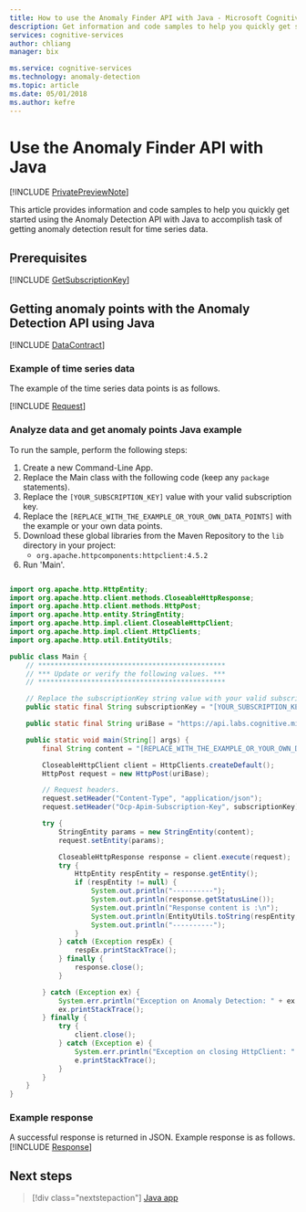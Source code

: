 ```yaml
--- 
title: How to use the Anomaly Finder API with Java - Microsoft Cognitive Services | Microsoft Docs
description: Get information and code samples to help you quickly get started using Java and the Anomaly Detection in Cognitive Services.
services: cognitive-services
author: chliang
manager: bix

ms.service: cognitive-services
ms.technology: anomaly-detection
ms.topic: article
ms.date: 05/01/2018
ms.author: kefre
---
```


# Use the Anomaly Finder API with Java

[!INCLUDE [PrivatePreviewNote](../../../../../includes/cognitive-services-anomaly-finder-private-preview-note.md)]

This article provides information and code samples to help you quickly get started using the Anomaly Detection API with Java to accomplish task of getting anomaly detection result for time series data.

## Prerequisites

[!INCLUDE [GetSubscriptionKey](../includes/get-subscription-key.md)]

## Getting anomaly points with the Anomaly Detection API using Java

[!INCLUDE [DataContract](../includes/datacontract.md)]

### Example of time series data

The example of the time series data points is as follows.

[!INCLUDE [Request](../includes/request.md)]

### Analyze data and get anomaly points Java example

To run the sample, perform the following steps:
1. Create a new Command-Line App.
2. Replace the Main class with the following code (keep any `package` statements).
3. Replace the `[YOUR_SUBSCRIPTION_KEY]` value with your valid subscription key.
4. Replace the `[REPLACE_WITH_THE_EXAMPLE_OR_YOUR_OWN_DATA_POINTS]` with the example or your own data points.
5. Download these global libraries from the Maven Repository to the `lib` directory in your project:
   * `org.apache.httpcomponents:httpclient:4.5.2`
6. Run 'Main'.

```java

import org.apache.http.HttpEntity;
import org.apache.http.client.methods.CloseableHttpResponse;
import org.apache.http.client.methods.HttpPost;
import org.apache.http.entity.StringEntity;
import org.apache.http.impl.client.CloseableHttpClient;
import org.apache.http.impl.client.HttpClients;
import org.apache.http.util.EntityUtils;

public class Main {
    // **********************************************
    // *** Update or verify the following values. ***
    // **********************************************

    // Replace the subscriptionKey string value with your valid subscription key.
    public static final String subscriptionKey = "[YOUR_SUBSCRIPTION_KEY]";

    public static final String uriBase = "https://api.labs.cognitive.microsoft.com/anomalyfinder/v1.0/anomalydetection";

    public static void main(String[] args) {
        final String content = "[REPLACE_WITH_THE_EXAMPLE_OR_YOUR_OWN_DATA_POINTS]";

        CloseableHttpClient client = HttpClients.createDefault();
        HttpPost request = new HttpPost(uriBase);

        // Request headers.
        request.setHeader("Content-Type", "application/json");
        request.setHeader("Ocp-Apim-Subscription-Key", subscriptionKey);

        try {
            StringEntity params = new StringEntity(content);
            request.setEntity(params);

            CloseableHttpResponse response = client.execute(request);
            try {
                HttpEntity respEntity = response.getEntity();
                if (respEntity != null) {
                    System.out.println("----------");
                    System.out.println(response.getStatusLine());
                    System.out.println("Response content is :\n");
                    System.out.println(EntityUtils.toString(respEntity, "utf-8"));
                    System.out.println("----------");
                }
            } catch (Exception respEx) {
                respEx.printStackTrace();
            } finally {
                response.close();
            }

        } catch (Exception ex) {
            System.err.println("Exception on Anomaly Detection: " + ex.getMessage());
            ex.printStackTrace();
        } finally {
            try {
                client.close();
            } catch (Exception e) {
                System.err.println("Exception on closing HttpClient: " + e.getMessage());
                e.printStackTrace();
            }
        }
    }
}

```

### Example response

A successful response is returned in JSON. Example response is as follows.
[!INCLUDE [Response](../includes/response.md)]

## Next steps

> [!div class="nextstepaction"]
> [Java app](../tutorials/java-tutorial.md)
